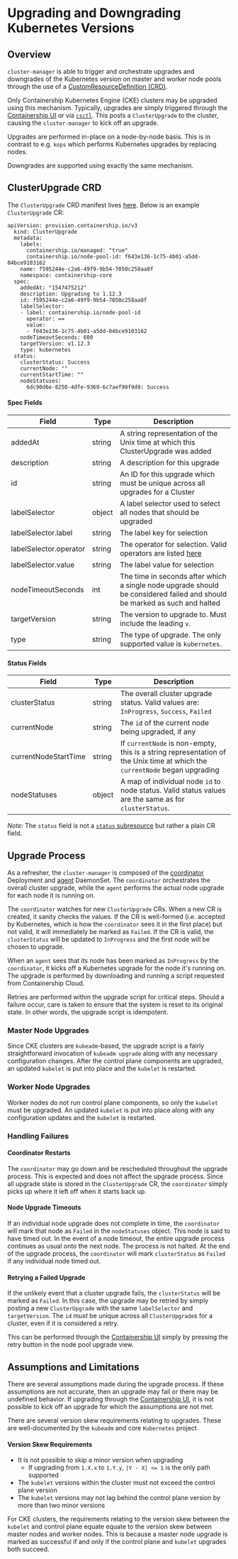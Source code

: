 # Upgrading and Downgrading Kubernetes Versions

## Overview

`cluster-manager` is able to trigger and orchestrate upgrades and downgrades of the Kubernetes version on master and worker node pools through the use of a [CustomResourceDefinition (CRD)][crd].

Only Containership Kubernetes Engine (CKE) clusters may be upgraded using this mechanism.
Typically, upgrades are simply triggered through the [Containership UI][containership_ui] or via [`csctl`][csctl].
This posts a `ClusterUpgrade` to the cluster, causing the `cluster-manager` to kick off an upgrade.

Upgrades are performed in-place on a node-by-node basis.
This is in contrast to e.g. `kops` which performs Kubernetes upgrades by replacing nodes.

Downgrades are supported using exactly the same mechanism.

## ClusterUpgrade CRD

The `ClusterUpgrade` CRD manifest lives [here][clusterupgrade_crd].
Below is an example `ClusterUpgrade` CR:

```
apiVersion: provision.containership.io/v3
  kind: ClusterUpgrade
  metadata:
    labels:
      containership.io/managed: "true"
      containership.io/node-pool-id: f643e136-1c75-4b01-a5dd-04bce9103162
    name: f595244e-c2a6-49f9-9b54-7050c258aa8f
    namespace: containership-core
  spec:
    addedAt: "1547475212"
    description: Upgrading to 1.12.3
    id: f595244e-c2a6-49f9-9b54-7050c258aa8f
    labelSelector:
    - label: containership.io/node-pool-id
      operator: ==
      value:
      - f643e136-1c75-4b01-a5dd-04bce9103162
    nodeTimeoutSeconds: 600
    targetVersion: v1.12.3
    type: kubernetes
  status:
    clusterStatus: Success
    currentNode: ""
    currentStartTime: ""
    nodeStatuses:
      6dc90d6e-8250-4dfe-9369-6c7aef99f9d9: Success
```

#### Spec Fields

| Field | Type | Description |
| ----- | ---- | ----------- |
| addedAt | string | A string representation of the Unix time at which this ClusterUpgrade was added |
| description | string | A description for this upgrade |
| id | string | An ID for this upgrade which must be unique across all upgrades for a Cluster|
| labelSelector | object | A label selector used to select all nodes that should be upgraded
| labelSelector.label | string | The label key for selection
| labelSelector.operator | string | The operator for selection. Valid operators are listed [here][label_selector_operators]
| labelSelector.value | string | The label value for selection
| nodeTimeoutSeconds | int | The time in seconds after which a single node upgrade should be considered failed and should be marked as such and halted
| targetVersion | string | The version to upgrade to. Must include the leading `v`.
| type | string | The type of upgrade. The only supported value is `kubernetes`.

#### Status Fields

| Field | Type | Description |
| ----- | ---- | ----------- |
| clusterStatus | string | The overall cluster upgrade status. Valid values are: `InProgress`, `Success`, `Failed`
| currentNode | string | The `id` of the current node being upgraded, if any
| currentNodeStartTime | string | If `currentNode` is non-empty, this is a string representation of the Unix time at which the `currentNode` began upgrading
| nodeStatuses | object  | A map of individual node `id` to node status. Valid status values are the same as for `clusterStatus`.

*Note*: The `status` field is not a [`status` subresource][status_subresource] but rather a plain CR field.

## Upgrade Process

As a refresher, the `cluster-manager` is composed of the [coordinator][coordinator] Deployment and [agent][agent] DaemonSet.
The `coordinator` orchestrates the overall cluster upgrade, while the `agent` performs the actual node upgrade for each node it is running on.

The `coordinator` watches for new `ClusterUpgrade` CRs.
When a new CR is created, it sanity checks the values.
If the CR is well-formed (i.e. accepted by Kubernetes, which is how the `coordinator` sees it in the first place) but not valid, it will immediately be marked as `Failed`.
If the CR is valid, the `clusterStatus` will be updated to `InProgress` and the first node will be chosen to upgrade.

When an `agent` sees that its node has been marked as `InProgress` by the `coordinator`, it kicks off a Kubernetes upgrade for the node it's running on.
The upgrade is performed by downloading and running a script requested from Containership Cloud.

Retries are performed within the upgrade script for critical steps.
Should a failure occur, care is taken to ensure that the system is reset to its original state.
In other words, the upgrade script is idempotent.

### Master Node Upgrades

Since CKE clusters are `kubeadm`-based, the upgrade script is a fairly straightforward invocation of `kubeadm upgrade` along with any necessary configuration changes.
After the control plane components are upgraded, an updated `kubelet` is put into place and the `kubelet` is restarted.

### Worker Node Upgrades

Worker nodes do not run control plane components, so only the `kubelet` must be upgraded.
An updated `kubelet` is put into place along with any configuration updates and the `kubelet` is restarted.

### Handling Failures

#### Coordinator Restarts

The `coordinator` may go down and be rescheduled throughout the upgrade process.
This is expected and does not affect the upgrade process.
Since all upgrade state is stored in the `ClusterUpgrade` CR, the `coordinator` simply picks up where it left off when it starts back up.

#### Node Upgrade Timeouts

If an individual node upgrade does not complete in time, the `coordinator` will mark that node as `Failed` in the `nodeStatuses` object.
This node is said to have timed out.
In the event of a node timeout, the entire upgrade process continues as usual onto the next node.
The process is not halted.
At the end of the upgrade process, the `coordinator` will mark `clusterStatus` as `Failed` if any individual node timed out.

#### Retrying a Failed Upgrade

If the unlikely event that a cluster upgrade fails, the `clusterStatus` will be marked as `Failed`.
In this case, the upgrade may be retried by simply posting a new `ClusterUpgrade` with the same `labelSelector` and `targetVersion`.
The `id` *must* be unique across all `ClusterUpgrade`s for a cluster, even if it is considered a retry.

This can be performed through the [Containership UI][containership_ui] simply by pressing the retry button in the node pool upgrade view.

## Assumptions and Limitations

There are several assumptions made during the upgrade process.
If these assumptions are not accurate, then an upgrade may fail or there may be undefined behavior.
If upgrading through the [Containership UI][containership_ui], it is not possible to kick off an upgrade for which the assumptions are not met.

There are several version skew requirements relating to upgrades.
These are well-documented by the `kubeadm` and core `Kubernetes` project.

#### Version Skew Requirements

- It is not possible to skip a minor version when upgrading
  - If upgrading from `1.X.x` to `1.Y.y`, `|Y - X| <= 1` is the only path supported
- The `kubelet` versions within the cluster must not exceed the control plane version
- The `kubelet` versions may not lag behind the control plane version by more than two minor versions

For CKE clusters, the requirements relating to the version skew between the `kubelet` and control plane equate equate to the version skew between master nodes and worker nodes.
This is because a master node upgrade is marked as successful if and only if the control plane and `kubelet` upgrades both succeed.

[containership_ui]: https://cloud.containership.io
[clusterupgrade_crd]: /deploy/crd/containership-clusterupgrade-crd.yaml
[csctl]: https://github.com/containership/csctl
[coordinator]: https://github.com/containership/cluster-manager#coordinator
[agent]: https://github.com/containership/cluster-manager#agent
[crd]: https://kubernetes.io/docs/tasks/access-kubernetes-api/custom-resources/custom-resource-definitions
[status_subresource]: https://kubernetes.io/docs/tasks/access-kubernetes-api/custom-resources/custom-resource-definitions/#status-subresource
[label_selector_operators]: https://github.com/kubernetes/apimachinery/blob/a1e35b7/pkg/selection/operator.go#L23-L33
